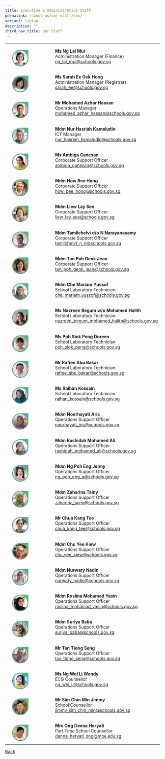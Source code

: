 ```yaml
---
title: Executive & Administrative Staff
permalink: /about-us/our-staff/eas/
variant: tiptap
description: ""
third_nav_title: Our Staff
---
```

<table><tbody><tr><td rowspan="1" colspan="1"><p></p></td><td rowspan="1" colspan="1"><p></p><div class="isomer-image-wrapper"><img style="width: 45%;" height="auto" width="100%" alt="" src="/images/Staff Photos/2024 EAS/10_TMJC_Staff___EAS_Lai_Mui.jpg"></div></td><td rowspan="1" colspan="1"><p><strong>Ms Ng Lai Mui</strong><br>Administration Manager (Finance)<br><a href="mailto:ng_lai_mui@schools.gov.sg" rel="noopener noreferrer nofollow" target="_blank">ng_lai_mui@schools.gov.sg</a></p></td></tr><tr><td rowspan="1" colspan="1"><p></p></td><td rowspan="1" colspan="1"><p></p><div class="isomer-image-wrapper"><img style="width: 45%;" height="auto" width="100%" alt="" src="/images/Staff Photos/2024 EAS/10_TMJC_Staff___EAS_Sarah.jpg"></div></td><td rowspan="1" colspan="1"><p><strong>Ms Sarah Ee Gek Hong</strong><br>Administration Manager (Registrar)<br><a href="mailto:sarah_ee@schools.gov.sg" rel="noopener noreferrer nofollow" target="_blank">sarah_ee@schools.gov.sg</a></p></td></tr><tr><td rowspan="1" colspan="1"><p></p></td><td rowspan="1" colspan="1"><p></p><div class="isomer-image-wrapper"><img style="width: 45%;" height="auto" width="100%" alt="" src="/images/Staff Photos/2024 EAS/10_TMJC_Staff___EAS_Azhar.jpg"></div></td><td rowspan="1" colspan="1"><p><strong>Mr Mohamed Azhar Hassan</strong><br>Operations Manager<br><a href="mailto:mohamed_azhar_hassan@schools.gov.sg" rel="noopener noreferrer nofollow" target="_blank">mohamed_azhar_hassan@schools.gov.sg</a></p></td></tr><tr><td rowspan="1" colspan="1"><p></p></td><td rowspan="1" colspan="1"><p></p><div class="isomer-image-wrapper"><img style="width: 45%;" height="auto" width="100%" alt="" src="/images/Staff Photos/2024 EAS/10_TMJC_Staff___EAS_Hasriah.jpg"></div></td><td rowspan="1" colspan="1"><p><strong>Mdm Nur Hasriah Kamaludin</strong><br>ICT Manager<br><a href="mailto:nur_hasriah_kamaludin@schools.gov.sg" rel="noopener noreferrer nofollow" target="_blank">nur_hasriah_kamaludin@schools.gov.sg</a></p></td></tr><tr><td rowspan="1" colspan="1"><p></p></td><td rowspan="1" colspan="1"><p></p><div class="isomer-image-wrapper"><img style="width: 45%;" height="auto" width="100%" alt="" src="/images/Staff Photos/2024 EAS/10_TMJC_Staff___EAS_Ambiga.jpg"></div></td><td rowspan="1" colspan="1"><p><strong>Ms Ambiga Ganesan</strong><br>Corporate Support Officer<br><a href="mailto:ambiga_ganesan@schools.gov.sg" rel="noopener noreferrer nofollow" target="_blank">ambiga_ganesan@schools.gov.sg</a></p></td></tr><tr><td rowspan="1" colspan="1"><p></p></td><td rowspan="1" colspan="1"><p></p><div class="isomer-image-wrapper"><img style="width: 45%;" height="auto" width="100%" alt="" src="/images/Staff Photos/2024 EAS/10_TMJC_Staff___EAS_Bee_Hong.jpg"></div></td><td rowspan="1" colspan="1"><p><strong>Mdm How Bee Hong</strong><br>Corporate Support Officer<br><a href="mailto:how_bee_hong@schools.gov.sg" rel="noopener noreferrer nofollow" target="_blank">how_bee_hong@schools.gov.sg</a></p></td></tr><tr><td rowspan="1" colspan="1"><p></p></td><td rowspan="1" colspan="1"><p></p><div class="isomer-image-wrapper"><img style="width: 45%;" height="auto" width="100%" alt="" src="/images/Staff Photos/2024 EAS/10_TMJC_Staff___EAS_Lay_See.jpg"></div></td><td rowspan="1" colspan="1"><p><strong>Mdm Liew Lay See</strong><br>Corporate Support Officer<br><a href="mailto:liew_lay_see@schools.gov.sg" rel="noopener noreferrer nofollow" target="_blank">liew_lay_see@schools.gov.sg</a></p></td></tr><tr><td rowspan="1" colspan="1"><p></p></td><td rowspan="1" colspan="1"><p></p><div class="isomer-image-wrapper"><img style="width: 45%;" height="auto" width="100%" alt="" src="/images/Staff Photos/2024 EAS/10_TMJC_Staff___EAS_Chelvi.jpg"></div></td><td rowspan="1" colspan="1"><p><strong>Mdm Tamilchelvi d/o N Narayanasamy</strong><br>Corporate Support Officer<br><a href="mailto:tamilchelvt_n_n@schools.gov.sg" rel="noopener noreferrer nofollow" target="_blank">tamilchelvt_n_n@schools.gov.sg</a></p></td></tr><tr><td rowspan="1" colspan="1"><p></p></td><td rowspan="1" colspan="1"><p></p><div class="isomer-image-wrapper"><img style="width: 45%;" height="auto" width="100%" alt="" src="/images/Staff Photos/2024 EAS/10_TMJC_Staff___EAS_Jean.jpg"></div></td><td rowspan="1" colspan="1"><p><strong>Mdm Tan Poh Geok Jean</strong><br>Corporate Support Officer<br><a href="mailto:tan_poh_geok_jean@schools.gov.sg" rel="noopener noreferrer nofollow" target="_blank">tan_poh_geok_jean@schools.gov.sg</a></p></td></tr><tr><td rowspan="1" colspan="1"><p></p></td><td rowspan="1" colspan="1"><p></p><div class="isomer-image-wrapper"><img style="width: 45%;" height="auto" width="100%" alt="" src="/images/Staff Photos/2024 EAS/10_TMJC_Staff___EAS_Mariam.jpg"></div></td><td rowspan="1" colspan="1"><p><strong>Mdm Che Mariam Yussof</strong><br>School Laboratory Technician<br><a href="mailto:che_mariam_yussof@schools.gov.sg" rel="noopener noreferrer nofollow" target="_blank">che_mariam_yussof@schools.gov.sg</a></p></td></tr><tr><td rowspan="1" colspan="1"><p></p></td><td rowspan="1" colspan="1"><p></p><div class="isomer-image-wrapper"><img style="width: 45%;" height="auto" width="100%" alt="" src="/images/Staff Photos/2024 EAS/10_TMJC_Staff___EAS_Nazreen.jpg"></div></td><td rowspan="1" colspan="1"><p><strong>Ms Nazreen Begum w/o Mohamed Halith</strong><br>School Laboratory Technician<br><a href="mailto:nazreen_begum_mohamed_halith@schools.gov.sg" rel="noopener noreferrer nofollow" target="_blank">nazreen_begum_mohamed_halith@schools.gov.sg</a></p></td></tr><tr><td rowspan="1" colspan="1"><p></p></td><td rowspan="1" colspan="1"><p></p><div class="isomer-image-wrapper"><img style="width: 45%;" height="auto" width="100%" alt="" src="/images/Staff Photos/2024 EAS/10_TMJC_Staff___EAS_Doreen.jpg"></div></td><td rowspan="1" colspan="1"><p><strong>Ms Poh Siok Peng Doreen</strong><br>School Laboratory Technician<br><a href="mailto:poh_siok_peng@schools.gov.sg" rel="noopener noreferrer nofollow" target="_blank">poh_siok_peng@schools.gov.sg</a></p></td></tr><tr><td rowspan="1" colspan="1"><p></p></td><td rowspan="1" colspan="1"><p></p><div class="isomer-image-wrapper"><img style="width: 45%;" height="auto" width="100%" alt="" src="/images/Staff Photos/2024 EAS/10_TMJC_Staff___EAS_Rafiee.jpg"></div></td><td rowspan="1" colspan="1"><p><strong>Mr Rafiee Abu Bakar</strong><br>School Laboratory Technician<br><a href="mailto:rafiee_abu_bakar@schools.gov.sg" rel="noopener noreferrer nofollow" target="_blank">rafiee_abu_bakar@schools.gov.sg</a></p></td></tr><tr><td rowspan="1" colspan="1"><p></p></td><td rowspan="1" colspan="1"><p></p><div class="isomer-image-wrapper"><img style="width: 45%;" height="auto" width="100%" alt="" src="/images/Staff Photos/2024 EAS/10_TMJC_Staff___EAS_Raihan.jpg"></div></td><td rowspan="1" colspan="1"><p><strong>Ms Raihan Kossain</strong><br>School Laboratory Technician<br><a href="mailto:raihan_kossain@schools.gov.sg" rel="noopener noreferrer nofollow" target="_blank">raihan_kossain@schools.gov.sg</a></p></td></tr><tr><td rowspan="1" colspan="1"><p></p></td><td rowspan="1" colspan="1"><p></p><div class="isomer-image-wrapper"><img style="width: 45%;" height="auto" width="100%" alt="" src="/images/Staff Photos/2024 EAS/10_TMJC_Staff___EAS_Noorhayati.jpg"></div></td><td rowspan="1" colspan="1"><p><strong>Mdm Noorhayati Aris</strong><br>Operations Support Officer<br><a href="mailto:noorhayati_iris@schools.gov.sg" rel="noopener noreferrer nofollow" target="_blank">noorhayati_iris@schools.gov.sg</a></p></td></tr><tr><td rowspan="1" colspan="1"><p></p></td><td rowspan="1" colspan="1"><p></p><div class="isomer-image-wrapper"><img style="width: 45%;" height="auto" width="100%" alt="" src="/images/Staff Photos/2024 EAS/10_TMJC_Staff___EAS_Rashidah.jpg"></div></td><td rowspan="1" colspan="1"><p><strong>Mdm Rashidah Mohamed Ali</strong><br>Operations Support Officer<br><a href="mailto:rashidah_mohamed_ali@schools.gov.sg" rel="noopener noreferrer nofollow" target="_blank">rashidah_mohamed_ali@schools.gov.sg</a></p></td></tr><tr><td rowspan="1" colspan="1"><p></p></td><td rowspan="1" colspan="1"><p></p><div class="isomer-image-wrapper"><img style="width: 45%;" height="auto" width="100%" alt="" src="/images/Staff Photos/2024 EAS/10_TMJC_Staff___EAS_Jenny.jpg"></div></td><td rowspan="1" colspan="1"><p><strong>Mdm Ng Poh Eng Jenny</strong><br>Operations Support Officer<br><a href="mailto:ng_poh_eng_a@schools.gov.sg" rel="noopener noreferrer nofollow" target="_blank">ng_poh_eng_a@schools.gov.sg</a></p></td></tr><tr><td rowspan="1" colspan="1"><p></p></td><td rowspan="1" colspan="1"><p></p><div class="isomer-image-wrapper"><img style="width: 45%;" height="auto" width="100%" alt="" src="/images/Staff Photos/2024 EAS/10_TMJC_Staff___EAS_Zaharina.jpg"></div></td><td rowspan="1" colspan="1"><p><strong>Mdm Zaharina Tainy</strong><br>Operations Support Officer<br><a href="mailto:zaharina_tainy@schools.gov.sg" rel="noopener noreferrer nofollow" target="_blank">zaharina_tainy@schools.gov.sg</a></p></td></tr><tr><td rowspan="1" colspan="1"><p></p></td><td rowspan="1" colspan="1"><p></p><div class="isomer-image-wrapper"><img style="width: 45%;" height="auto" width="100%" alt="" src="/images/Staff Photos/2024 EAS/10_TMJC_Staff___EAS_Chua.jpg"></div></td><td rowspan="1" colspan="1"><p><strong>Mr Chua Kang Tee</strong><br>Operations Support Officer<br><a href="mailto:chua_kang_tee@schools.gov.sg" rel="noopener noreferrer nofollow" target="_blank">chua_kang_tee@schools.gov.sg</a></p></td></tr><tr><td rowspan="1" colspan="1"><p></p></td><td rowspan="1" colspan="1"><p></p><div class="isomer-image-wrapper"><img style="width: 45%;" height="auto" width="100%" alt="" src="/images/Staff Photos/2024 EAS/10_TMJC_Staff___EAS_Chu_Yee_Kiew.jpg"></div></td><td rowspan="1" colspan="1"><p><strong>Mdm Chu Yee Kiew</strong><br>Operations Support Officer<br><a href="mailto:chu_yee_kiew@schools.gov.sg" rel="noopener noreferrer nofollow" target="_blank">chu_yee_kiew@schools.gov.sg</a></p></td></tr><tr><td rowspan="1" colspan="1"><p></p></td><td rowspan="1" colspan="1"><p></p><div class="isomer-image-wrapper"><img style="width: 45%;" height="auto" width="100%" alt="" src="/images/Staff Photos/2024 EAS/10_TMJC_Staff___EAS_Nurwaty.jpg"></div></td><td rowspan="1" colspan="1"><p><strong>Mdm Nurwaty Nadin</strong><br>Operations Support Officer<br><a href="mailto:nurwaty_nadin@schools.gov.sg" rel="noopener noreferrer nofollow" target="_blank">nurwaty_nadin@schools.gov.sg</a></p></td></tr><tr><td rowspan="1" colspan="1"><p></p></td><td rowspan="1" colspan="1"><p></p><div class="isomer-image-wrapper"><img style="width: 45%;" height="auto" width="100%" alt="" src="/images/Staff Photos/2024 EAS/10_TMJC_Staff___EAS_roslina.jpg"></div></td><td rowspan="1" colspan="1"><p><strong>Mdm Roslina Mohamad Yasin</strong><br>Operations Support Officer<br><a href="mailto:roslina_mohamad_yasin@schools.gov.sg" rel="noopener noreferrer nofollow" target="_blank">roslina_mohamad_yasin@schools.gov.sg</a></p></td></tr><tr><td rowspan="1" colspan="1"><p></p></td><td rowspan="1" colspan="1"><p></p><div class="isomer-image-wrapper"><img style="width: 45%;" height="auto" width="100%" alt="" src="/images/Staff Photos/2024 EAS/10_TMJC_Staff___EAS_Suriya.jpg"></div></td><td rowspan="1" colspan="1"><p><strong>Mdm Suriya Baba</strong><br>Operations Support Officer<br><a href="mailto:suriya_baba@schools.gov.sg" rel="noopener noreferrer nofollow" target="_blank">suriya_baba@schools.gov.sg</a></p></td></tr><tr><td rowspan="1" colspan="1"><p></p></td><td rowspan="1" colspan="1"><p></p><div class="isomer-image-wrapper"><img style="width: 45%;" height="auto" width="100%" alt="" src="/images/Staff Photos/2024 EAS/10_TMJC_Staff___EAS_Tan_Tiong_Seng.jpg"></div></td><td rowspan="1" colspan="1"><p><strong>Mr Tan Tiong Seng</strong><br>Operations Support Officer<br><a href="mailto:tan_tiong_seng@schools.gov.sg" rel="noopener noreferrer nofollow" target="_blank">tan_tiong_seng@schools.gov.sg</a></p></td></tr><tr><td rowspan="1" colspan="1"><p></p></td><td rowspan="1" colspan="1"><p></p><div class="isomer-image-wrapper"><img style="width: 45%;" height="auto" width="100%" alt="" src="/images/Staff Photos/2024 EAS/10_TMJC_Staff___EAS_Wendy.jpg"></div></td><td rowspan="1" colspan="1"><p><strong>Ms Ng Wei Li Wendy</strong><br>ECG Counsellor<br><a href="mailto:wendy_ng_wei_li@schools.gov.sg" rel="noopener noreferrer nofollow" target="_blank">ng_wei_li@schools.gov.sg</a></p></td></tr><tr><td rowspan="1" colspan="1"><p></p></td><td rowspan="1" colspan="1"><p></p><div class="isomer-image-wrapper"><img style="width: 45%;" height="auto" width="100%" alt="" src="/images/Staff Photos/2024 EAS/10_TMJC_Staff___EAS_Jimmy.jpg"></div></td><td rowspan="1" colspan="1"><p><strong>Mr Sim Chin Min Jimmy</strong><br>School Counsellor<br><a href="mailto:jimmy_sim_chin_min@schools.gov.sg" rel="noopener noreferrer nofollow" target="_blank">jimmy_sim_chin_min@schools.gov.sg</a></p></td></tr><tr><td rowspan="1" colspan="1"><p></p></td><td rowspan="1" colspan="1"><p></p><div class="isomer-image-wrapper"><img style="width: 45%;" height="auto" width="100%" alt="" src="/images/Staff Photos/2024 EAS/10_TMJC_Staff___EAS_Denna.jpg"></div></td><td rowspan="1" colspan="1"><p><strong>Mrs Ong Deena Heryati </strong><br>Part Time School Counsellor<br><a href="mailto:denna_heryati_ong@moe.edu.sg" rel="noopener noreferrer nofollow" target="_blank">denna_heryati_ong@moe.edu.sg</a></p></td></tr></tbody></table><p><a href="https://www.tmjc.moe.edu.sg/about-us/Our-Staff/" rel="noopener noreferrer nofollow" target="_blank">Back</a></p>